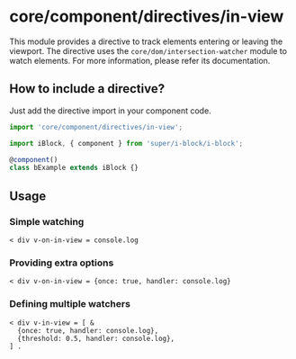 # core/component/directives/in-view

This module provides a directive to track elements entering or leaving the viewport.
The directive uses the `core/dom/intersection-watcher` module to watch elements.
For more information, please refer its documentation.

## How to include a directive?

Just add the directive import in your component code.

```js
import 'core/component/directives/in-view';

import iBlock, { component } from 'super/i-block/i-block';

@component()
class bExample extends iBlock {}
```

## Usage

### Simple watching

```
< div v-on-in-view = console.log
```

### Providing extra options

```
< div v-on-in-view = {once: true, handler: console.log}
```

### Defining multiple watchers

```
< div v-in-view = [ &
  {once: true, handler: console.log},
  {threshold: 0.5, handler: console.log},
] .
```

